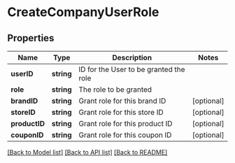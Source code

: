 # CreateCompanyUserRole

## Properties
Name | Type | Description | Notes
------------ | ------------- | ------------- | -------------
**userID** | **string** | ID for the User to be granted the role | 
**role** | **string** | The role to be granted | 
**brandID** | **string** | Grant role for this brand ID | [optional] 
**storeID** | **string** | Grant role for this store ID | [optional] 
**productID** | **string** | Grant role for this product ID | [optional] 
**couponID** | **string** | Grant role for this coupon ID | [optional] 

[[Back to Model list]](../README.md#documentation-for-models) [[Back to API list]](../README.md#documentation-for-api-endpoints) [[Back to README]](../README.md)


